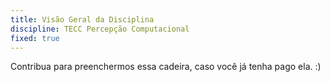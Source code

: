 ```yaml
---
title: Visão Geral da Disciplina
discipline: TECC Percepção Computacional
fixed: true
---
```


Contribua para preenchermos essa cadeira, caso você já tenha pago ela. :)
